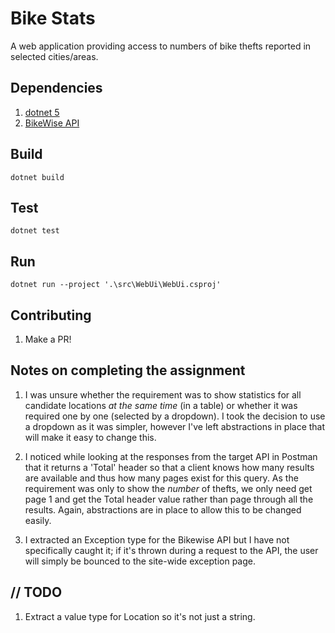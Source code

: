 # Bike Stats

A web application providing access to numbers of bike thefts reported in
selected cities/areas.

## Dependencies

1. [dotnet 5](https://dotnet.microsoft.com/download/dotnet/5.0)
2. [BikeWise API](https://www.bikewise.org/documentation/api_v2)

## Build

```dotnet build```

## Test

```dotnet test```

## Run

```dotnet run --project '.\src\WebUi\WebUi.csproj'```

## Contributing

1. Make a PR!

## Notes on completing the assignment

1. I was unsure whether the requirement was to show statistics for all candidate
locations *at the same time* (in a table) or whether it was required one by one 
(selected by a dropdown). I took the decision to use a dropdown as it was simpler,
however I've left abstractions in place that will make it easy to change this.

2. I noticed while looking at the responses from the target API in Postman that
it returns a 'Total' header so that a client knows how many results are available
and thus how many pages exist for this query. As the requirement was only to
show the *number* of thefts, we only need get page 1 and get the Total header
value rather than page through all the results. Again, abstractions are in place
to allow this to be changed easily.

3. I extracted an Exception type for the Bikewise API but I have not specifically
caught it; if it's thrown during a request to the API, the user will simply be
bounced to the site-wide exception page.

## // TODO

1. Extract a value type for Location so it's not just a string.
